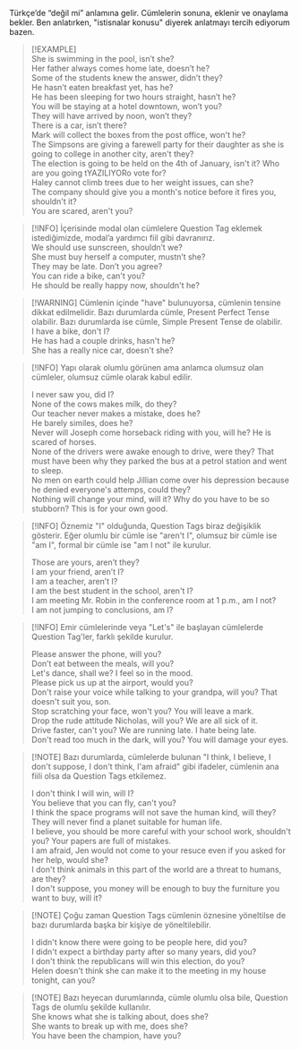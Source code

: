 Türkçe’de “değil mi” anlamına gelir. Cümlelerin sonuna, eklenir ve onaylama bekler. Ben anlatırken, "istisnalar konusu" diyerek anlatmayı tercih ediyorum bazen.  

> [!EXAMPLE]  
> She is swimming in the pool, isn’t she?  
> Her father always comes home late, doesn’t he?  
> Some of the students knew the answer, didn’t they?  
> He hasn’t eaten breakfast yet, has he?  
> He has been sleeping for two hours straight, hasn’t he?  
> You will be staying at a hotel downtown, won’t you?  
> They will have arrived by noon, won’t they?  
> There is a car, isn’t there?  
> Mark will collect the boxes from the post office, won't he?  
> The Simpsons are giving a farewell party for their daughter as she is going to college in another city, aren't they?  
> The election is going to be held on the 4th of January, isn't it? Who are you going tYAZILIYORo vote for?  
> Haley cannot climb trees due to her weight issues, can she?  
> The company should give you a month's notice before it fires you, shouldn't it?  
> You are scared, aren't you?  

> [!INFO] İçerisinde modal olan cümlelere Question Tag eklemek istediğimizde, modal’a yardımcı fiil gibi davranırız.  
> We should use sunscreen, shouldn’t we?  
> She must buy herself a computer, mustn’t she?  
> They may be late. Don’t you agree?  
> You can ride a bike, can't you?  
> He should be really happy now, shouldn't he?  

> [!WARNING]  Cümlenin içinde "have" bulunuyorsa, cümlenin tensine dikkat edilmelidir. Bazı durumlarda cümle, Present Perfect Tense olabilir. Bazı durumlarda ise cümle, Simple Present Tense de olabilir.  
> I have a bike, don't I?  
> He has had a couple drinks, hasn't he?  
> She has a really nice car, doesn't she?  

> [!INFO] Yapı olarak olumlu görünen ama anlamca olumsuz olan cümleler, olumsuz cümle olarak kabul edilir.  
>  
> I never saw you, did I?  
> None of the cows makes milk, do they?  
> Our teacher never makes a mistake, does he?  
> He barely similes, does he?  
> Never will Joseph come horseback riding with you, will he? He is scared of horses.  
> None of the drivers were awake enough to drive, were they? That must have been why they parked the bus at a petrol station and went to sleep.  
> No men on earth could help Jillian come over his depression because he denied everyone's attemps, could they?  
> Nothing will change your mind, will it? Why do you have to be so stubborn? This is for your own good.  

> [!INFO] Öznemiz "I" olduğunda, Question Tags biraz değişiklik gösterir. Eğer olumlu bir cümle ise "aren't I", olumsuz bir cümle ise "am I", formal bir cümle ise "am I not" ile kurulur.  
>  
> Those are yours, aren’t they?  
> I am your friend, aren’t I?  
> I am a teacher, aren’t I?  
> I am the best student in the school, aren't I?  
> I am meeting Mr. Robin in the conference room at 1 p.m., am I not?  
> I am not jumping to conclusions, am I?  

> [!INFO] Emir cümlelerinde veya "Let's" ile başlayan cümlelerde Question Tag'ler, farklı şekilde kurulur.  
>  
> Please answer the phone, will you?  
> Don’t eat between the meals, will you?  
> Let's dance, shall we? I feel so in the mood.  
> Please pick us up at the airport, would you?  
> Don't raise your voice while talking to your grandpa, will you? That doesn't suit you, son.  
> Stop scratching your face, won't you? You will leave a mark.  
> Drop the rude attitude Nicholas, will you? We are all sick of it.  
> Drive faster, can't you? We are running late. I hate being late.  
> Don't read too much in the dark, will you? You will damage your eyes.  

> [!NOTE] Bazı durumlarda, cümlelerde bulunan "I think, I believe, I don't suppose, I don't think, I'am afraid" gibi ifadeler, cümlenin ana fiili olsa da Question Tags etkilemez.  
>  
> I don't think I will win, will I?  
> You believe that you can fly, can't you?  
> I think the space programs will not save the human kind, will they? They will never find a planet suitable for human life.  
> I believe, you should be more careful with your school work, shouldn't you? Your papers are full of mistakes.  
> I am afraid, Jen would not come to your resuce even if you asked for her help, would she?  
> I don't think animals in this part of the world are a threat to humans, are they?  
> I don't suppose, you money will be enough to buy the furniture you want to buy, will it?  

> [!NOTE] Çoğu zaman Question Tags cümlenin öznesine yöneltilse de bazı durumlarda başka bir kişiye de yöneltilebilir.  
>  
> I didn't know there were going to be people here, did you?  
> I didn't expect a birthday party after so many years, did you?  
> I don't think the republicans will win this election, do you?  
> Helen doesn't think she can make it to the meeting in my house tonight, can you?  

> [!NOTE] Bazı heyecan durumlarında, cümle olumlu olsa bile, Question Tags de olumlu şekilde kullanılır.  
> She knows what she is talking about, does she?  
> She wants to break up with me, does she?  
> You have been the champion, have you?  
